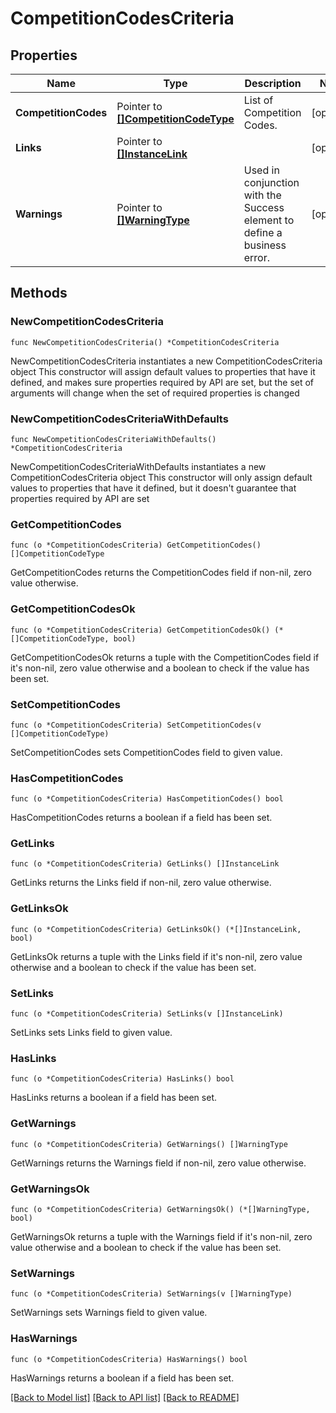 # CompetitionCodesCriteria

## Properties

Name | Type | Description | Notes
------------ | ------------- | ------------- | -------------
**CompetitionCodes** | Pointer to [**[]CompetitionCodeType**](CompetitionCodeType.md) | List of Competition Codes. | [optional] 
**Links** | Pointer to [**[]InstanceLink**](InstanceLink.md) |  | [optional] 
**Warnings** | Pointer to [**[]WarningType**](WarningType.md) | Used in conjunction with the Success element to define a business error. | [optional] 

## Methods

### NewCompetitionCodesCriteria

`func NewCompetitionCodesCriteria() *CompetitionCodesCriteria`

NewCompetitionCodesCriteria instantiates a new CompetitionCodesCriteria object
This constructor will assign default values to properties that have it defined,
and makes sure properties required by API are set, but the set of arguments
will change when the set of required properties is changed

### NewCompetitionCodesCriteriaWithDefaults

`func NewCompetitionCodesCriteriaWithDefaults() *CompetitionCodesCriteria`

NewCompetitionCodesCriteriaWithDefaults instantiates a new CompetitionCodesCriteria object
This constructor will only assign default values to properties that have it defined,
but it doesn't guarantee that properties required by API are set

### GetCompetitionCodes

`func (o *CompetitionCodesCriteria) GetCompetitionCodes() []CompetitionCodeType`

GetCompetitionCodes returns the CompetitionCodes field if non-nil, zero value otherwise.

### GetCompetitionCodesOk

`func (o *CompetitionCodesCriteria) GetCompetitionCodesOk() (*[]CompetitionCodeType, bool)`

GetCompetitionCodesOk returns a tuple with the CompetitionCodes field if it's non-nil, zero value otherwise
and a boolean to check if the value has been set.

### SetCompetitionCodes

`func (o *CompetitionCodesCriteria) SetCompetitionCodes(v []CompetitionCodeType)`

SetCompetitionCodes sets CompetitionCodes field to given value.

### HasCompetitionCodes

`func (o *CompetitionCodesCriteria) HasCompetitionCodes() bool`

HasCompetitionCodes returns a boolean if a field has been set.

### GetLinks

`func (o *CompetitionCodesCriteria) GetLinks() []InstanceLink`

GetLinks returns the Links field if non-nil, zero value otherwise.

### GetLinksOk

`func (o *CompetitionCodesCriteria) GetLinksOk() (*[]InstanceLink, bool)`

GetLinksOk returns a tuple with the Links field if it's non-nil, zero value otherwise
and a boolean to check if the value has been set.

### SetLinks

`func (o *CompetitionCodesCriteria) SetLinks(v []InstanceLink)`

SetLinks sets Links field to given value.

### HasLinks

`func (o *CompetitionCodesCriteria) HasLinks() bool`

HasLinks returns a boolean if a field has been set.

### GetWarnings

`func (o *CompetitionCodesCriteria) GetWarnings() []WarningType`

GetWarnings returns the Warnings field if non-nil, zero value otherwise.

### GetWarningsOk

`func (o *CompetitionCodesCriteria) GetWarningsOk() (*[]WarningType, bool)`

GetWarningsOk returns a tuple with the Warnings field if it's non-nil, zero value otherwise
and a boolean to check if the value has been set.

### SetWarnings

`func (o *CompetitionCodesCriteria) SetWarnings(v []WarningType)`

SetWarnings sets Warnings field to given value.

### HasWarnings

`func (o *CompetitionCodesCriteria) HasWarnings() bool`

HasWarnings returns a boolean if a field has been set.


[[Back to Model list]](../README.md#documentation-for-models) [[Back to API list]](../README.md#documentation-for-api-endpoints) [[Back to README]](../README.md)


